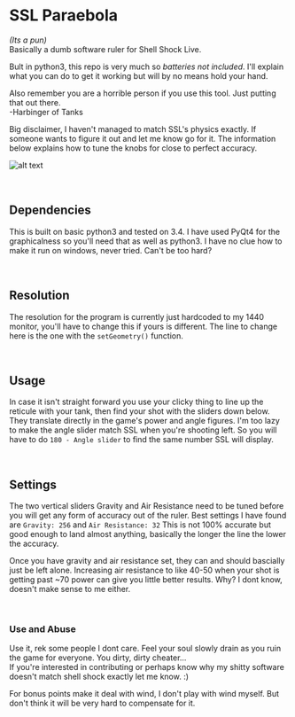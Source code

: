 # SSL Paraebola
*(Its a pun)*  
Basically a dumb software ruler for Shell Shock Live.

Bult in python3, this repo is very much so *batteries not included*. I'll explain what you can do to get it working but will by no means hold your hand.

Also remember you are a horrible person if you use this tool. Just putting that out there.  
\-Harbinger of Tanks

Big disclaimer, I haven't managed to match SSL's physics exactly. If someone wants to figure it out and let me know go for it. The information below explains how to tune the knobs for close to perfect accuracy.

![alt text](http://i.imgur.com/mMfz3XO.png "Screenshot")

&nbsp;

## Dependencies
This is built on basic python3 and tested on 3.4. I have used PyQt4 for the graphicalness so you'll need that as well as python3. I have no clue how to make it run on windows, never tried. Can't be too hard?

&nbsp;

## Resolution
The resolution for the program is currently just hardcoded to my 1440 monitor, you'll have to change this if yours is different. The line to change here is the one with the `setGeometry()` function.

&nbsp;

## Usage
In case it isn't straight forward you use your clicky thing to line up the reticule with your tank, then find your shot with the sliders down below. They translate directly in the game's power and angle figures. I'm too lazy to make the angle slider match SSL when you're shooting left. So you will have to do `180 - Angle slider` to find the same number SSL will display.

&nbsp;

## Settings
The two vertical sliders Gravity and Air Resistance need to be tuned before you will get any form of accuracy out of the ruler.
Best settings I have found are `Gravity: 256` and `Air Resistance: 32` This is not 100% accurate but good enough to land almost anything, basically the longer the line the lower the accuracy.

Once you have gravity and air resistance set, they can and should bascially just be left alone. Increasing air resistance to like 40-50 when your shot is getting past ~70 power can give you little better results. Why? I dont know, doesn't make sense to me either.

&nbsp;
&nbsp;

### Use and Abuse
Use it, rek some people I dont care. Feel your soul slowly drain as you ruin the game for everyone. You dirty, dirty cheater...  
If you're interested in contributing or perhaps know why my shitty software doesn't match shell shock exactly let me know. :)

For bonus points make it deal with wind, I don't play with wind myself. But don't think it will be very hard to compensate for it.

&nbsp;
